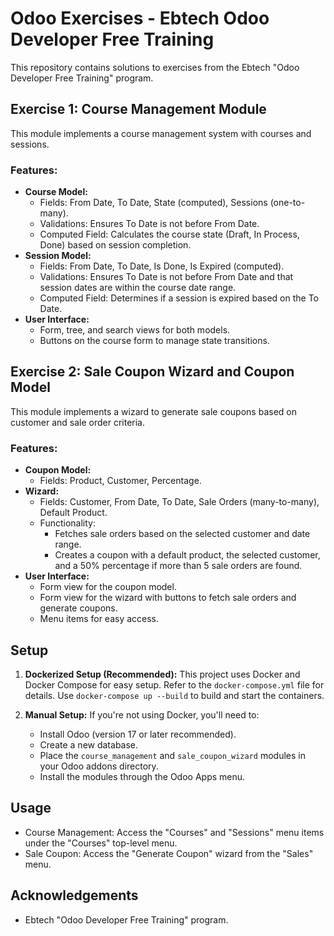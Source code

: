 # Odoo Exercises - Ebtech Odoo Developer Free Training

This repository contains solutions to exercises from the Ebtech "Odoo Developer Free Training" program.

## Exercise 1: Course Management Module

This module implements a course management system with courses and sessions.

### Features:

* **Course Model:**
    * Fields: From Date, To Date, State (computed), Sessions (one-to-many).
    * Validations: Ensures To Date is not before From Date.
    * Computed Field: Calculates the course state (Draft, In Process, Done) based on session completion.
* **Session Model:**
    * Fields: From Date, To Date, Is Done, Is Expired (computed).
    * Validations: Ensures To Date is not before From Date and that session dates are within the course date range.
    * Computed Field: Determines if a session is expired based on the To Date.
* **User Interface:**
    * Form, tree, and search views for both models.
    * Buttons on the course form to manage state transitions.

## Exercise 2: Sale Coupon Wizard and Coupon Model

This module implements a wizard to generate sale coupons based on customer and sale order criteria.

### Features:

* **Coupon Model:**
    * Fields: Product, Customer, Percentage.
* **Wizard:**
    * Fields: Customer, From Date, To Date, Sale Orders (many-to-many), Default Product.
    * Functionality:
        * Fetches sale orders based on the selected customer and date range.
        * Creates a coupon with a default product, the selected customer, and a 50% percentage if more than 5 sale orders are found.
* **User Interface:**
    * Form view for the coupon model.
    * Form view for the wizard with buttons to fetch sale orders and generate coupons.
    * Menu items for easy access.



## Setup

1. **Dockerized Setup (Recommended):**  This project uses Docker and Docker Compose for easy setup. Refer to the `docker-compose.yml` file for details. Use `docker-compose up --build` to build and start the containers.

2. **Manual Setup:** If you're not using Docker, you'll need to:
    *   Install Odoo (version 17 or later recommended).
    *   Create a new database.
    *   Place the `course_management` and `sale_coupon_wizard` modules in your Odoo addons directory.
    *   Install the modules through the Odoo Apps menu.



## Usage

*   Course Management: Access the "Courses" and "Sessions" menu items under the "Courses" top-level menu.
*   Sale Coupon: Access the "Generate Coupon" wizard from the "Sales" menu.

## Acknowledgements

*   Ebtech "Odoo Developer Free Training" program.